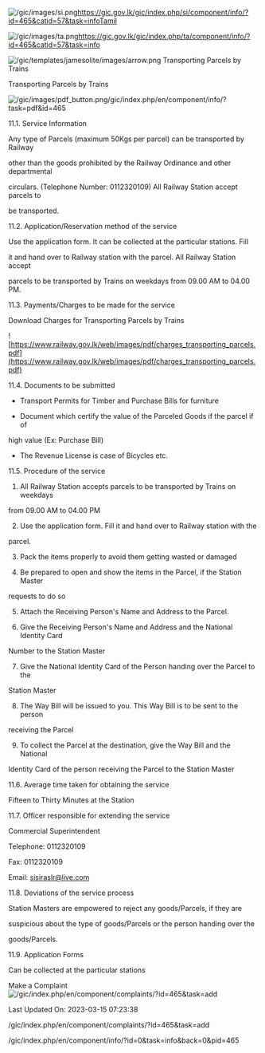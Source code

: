 <!-- Source: https://gic.gov.lk/gic/index.php/en/component/info/?id=465&catid=57&task=info -->

![/gic/images/si.png](/gic/images/si.png)https://gic.gov.lk/gic/index.php/si/component/info/?id=465&catid=57&task=infoTamil

![/gic/images/ta.png](/gic/images/ta.png)https://gic.gov.lk/gic/index.php/ta/component/info/?id=465&catid=57&task=info

![/gic/templates/jamesolite/images/arrow.png](/gic/templates/jamesolite/images/arrow.png) Transporting Parcels by Trains

Transporting Parcels by Trains

![/gic/images/pdf_button.png](/gic/images/pdf_button.png)/gic/index.php/en/component/info/?task=pdf&id=465

11.1. Service Information

Any type of Parcels (maximum 50Kgs per parcel) can be transported by Railway

other than the goods prohibited by the Railway Ordinance and other departmental

circulars. (Telephone Number: 0112320109) All Railway Station accept parcels to

be transported.

11.2. Application/Reservation method of the service

Use the application form. It can be collected at the particular stations. Fill

it and hand over to Railway station with the parcel. All Railway Station accept

parcels to be transported by Trains on weekdays from 09.00 AM to 04.00 PM.

11.3. Payments/Charges to be made for the service

Download Charges for Transporting Parcels by Trains

![https://www.railway.gov.lk/web/images/pdf/charges_transporting_parcels.pdf](https://www.railway.gov.lk/web/images/pdf/charges_transporting_parcels.pdf)

11.4. Documents to be submitted

 * Transport Permits for Timber and Purchase Bills for furniture

 * Document which certify the value of the Parceled Goods if the parcel if of

 high value (Ex: Purchase Bill)

 * The Revenue License is case of Bicycles etc.

11.5. Procedure of the service

1. All Railway Station accepts parcels to be transported by Trains on weekdays

from 09.00 AM to 04.00 PM

2. Use the application form. Fill it and hand over to Railway station with the

parcel.

3. Pack the items properly to avoid them getting wasted or damaged

4. Be prepared to open and show the items in the Parcel, if the Station Master

requests to do so

5. Attach the Receiving Person's Name and Address to the Parcel.

6. Give the Receiving Person's Name and Address and the National Identity Card

Number to the Station Master

7. Give the National Identity Card of the Person handing over the Parcel to the

Station Master

8. The Way Bill will be issued to you. This Way Bill is to be sent to the person

receiving the Parcel

9. To collect the Parcel at the destination, give the Way Bill and the National

Identity Card of the person receiving the Parcel to the Station Master

11.6. Average time taken for obtaining the service

Fifteen to Thirty Minutes at the Station

11.7. Officer responsible for extending the service

Commercial Superintendent

Telephone: 0112320109

Fax: 0112320109

Email: sisiraslr@live.com

11.8. Deviations of the service process

Station Masters are empowered to reject any goods/Parcels, if they are

suspicious about the type of goods/Parcels or the person handing over the

goods/Parcels.

11.9. Application Forms

Can be collected at the particular stations

Make a Complaint ![/gic/index.php/en/component/complaints/?id=465&task=add](/gic/index.php/en/component/complaints/?id=465&task=add)

Last Updated On: 2023-03-15 07:23:38

/gic/index.php/en/component/complaints/?id=465&task=add

/gic/index.php/en/component/info/?id=0&task=info&back=0&pid=465